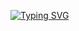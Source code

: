 [![Typing SVG](https://readme-typing-svg.herokuapp.com?color=%539BF5&lines=Hi+there+%F0%9F%91%8B)](https://git.io/typing-svg)
